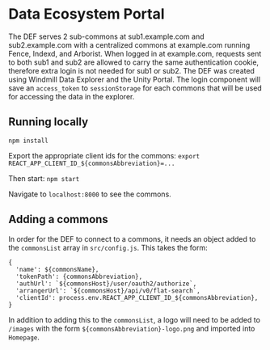 # Data Ecosystem Portal

The DEF serves 2 sub-commons at sub1.example.com and sub2.example.com with a centralized commons at example.com running Fence, Indexd, and Arborist.
When logged in at example.com, requests sent to both sub1 and sub2 are allowed to carry the same authentication cookie, therefore extra login is not needed for sub1 or sub2. 
The DEF was created using Windmill Data Explorer and the Unity Portal.
The login component will save an `access_token` to `sessionStorage` for each commons that will be used for accessing the data in the explorer.

## Running locally
`npm install`

Export the appropriate client ids for the commons:
`export REACT_APP_CLIENT_ID_${commonsAbbreviation}=...`

Then start:
`npm start`

Navigate to `localhost:8000` to see the commons.

## Adding a commons
In order for the DEF to connect to a commons, it needs an object added to the `commonsList`
array in `src/config.js`. This takes the form:

```
{
  'name': ${commonsName},
  'tokenPath': {commonsAbbreviation},
  'authUrl': `${commonsHost}/user/oauth2/authorize`,
  'arrangerUrl': `${commonsHost}/api/v0/flat-search`,
  'clientId': process.env.REACT_APP_CLIENT_ID_${commonsAbbreviation},
}
```

In addition to adding this to the `commonsList`, a logo will need to be added
to `/images` with the form `${commonsAbbreviation}-logo.png` and imported into `Homepage`.